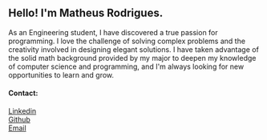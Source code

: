 <strong>
    <h2>Hello! I'm Matheus Rodrigues.</h2>
</strong>

<p >
    As an Engineering student, I have discovered a true passion for programming. I love the challenge of solving complex problems and the creativity involved in designing elegant solutions. I have taken advantage of the solid math background provided by my major to deepen my knowledge of computer science and programming, and I'm always looking for new opportunities to learn and grow.
</p>


<h4>
    Contact:
</h4>

<p >
    <a href="https://www.linkedin.com/in/matrodrigues123/">Linkedin</a>
    <br>
    <a href="https://github.com/matrodrigues123">Github</a>
    <br>
    <a href="mailto:matheusraofc@gmail.com">Email</a>
</p>

<!--
<h3>
    What i've been working with:
</h3>

![](https://img.shields.io/badge/-Python-informational?style=for-the-badge&logo=python&color=000000)
![](https://img.shields.io/badge/-React-informational?style=for-the-badge&logo=React&reactColor=white&color=000000)
![](https://img.shields.io/badge/-CSS-informational?style=for-the-badge&logo=css3&color=000000)
![](https://img.shields.io/badge/-GitHub-informational?style=for-the-badge&logo=github&&color=000000)
![](https://img.shields.io/badge/-JavaScript-informational?style=for-the-badge&logo=JavaScript&color=000000)
![](https://img.shields.io/badge/-HTML-informational?style=for-the-badge&logo=html5&color=000000)



<!--
<br />
<br />

[![My Stats](https://github-readme-stats.vercel.app/api?username=matrodrigues123&count_private=true&show_icons=true&theme=dracula&hide_border=true)](https://github.com/matrodrigues123)
<br/>
-->
<!-- ![Top Langs](https://github-readme-stats.vercel.app/api/top-langs/?username=matrodrigues&theme=dracula&hide_border=true&exclude_repo=ludum-dare-47) -->
